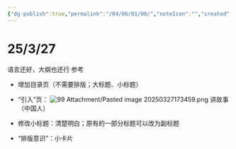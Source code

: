 ```yaml
---
{"dg-publish":true,"permalink":"/04/06/01/00/","noteIcon":"","created":"2025-03-27T17:32","updated":"2025-03-27T17:40"}
---
```


# 25/3/27
语言还好，大纲也还行
参考
- 增加目录页（不需要排版；大标题、小标题）
- “引入”页：
![99 Attachment/Pasted image 20250327173459.png](/img/user/99%20Attachment/Pasted%20image%2020250327173459.png)
讲故事（中国人）

- 修改小标题：清楚明白；原有的一部分标题可以改为副标题
- “排版意识”：小卡片